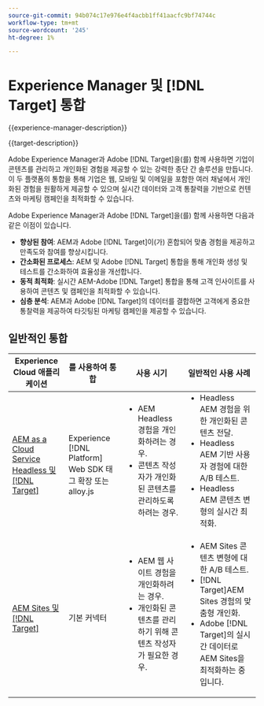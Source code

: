 ```yaml
---
source-git-commit: 94b074c17e976e4f4acbb1ff41aacfc9bf74744c
workflow-type: tm+mt
source-wordcount: '245'
ht-degree: 1%

---
```



# Experience Manager 및 [!DNL Target] 통합

{{experience-manager-description}}

{{target-description}}

Adobe Experience Manager과 Adobe [!DNL Target]을(를) 함께 사용하면 기업이 콘텐츠를 관리하고 개인화된 경험을 제공할 수 있는 강력한 종단 간 솔루션을 만듭니다. 이 두 플랫폼의 통합을 통해 기업은 웹, 모바일 및 이메일을 포함한 여러 채널에서 개인화된 경험을 원활하게 제공할 수 있으며 실시간 데이터와 고객 통찰력을 기반으로 컨텐츠와 마케팅 캠페인을 최적화할 수 있습니다.

Adobe Experience Manager과 Adobe [!DNL Target]을(를) 함께 사용하면 다음과 같은 이점이 있습니다.

+ **향상된 참여**: AEM과 Adobe [!DNL Target]이(가) 혼합되어 맞춤 경험을 제공하고 만족도와 참여를 향상시킵니다.
+ **간소화된 프로세스**: AEM 및 Adobe [!DNL Target] 통합을 통해 개인화 생성 및 테스트를 간소화하여 효율성을 개선합니다.
+ **동적 최적화**: 실시간 AEM-Adobe [!DNL Target] 통합을 통해 고객 인사이트를 사용하여 콘텐츠 및 캠페인을 최적화할 수 있습니다.
+ **심층 분석**: AEM과 Adobe [!DNL Target]의 데이터를 결합하면 고객에게 중요한 통찰력을 제공하여 타깃팅된 마케팅 캠페인을 제공할 수 있습니다.

## 일반적인 통합

<table>
    <thead>
        <tr>
            <th>Experience Cloud 애플리케이션</th>
            <th>를 사용하여 통합</th>
            <th>사용 시기</th>
            <th>일반적인 사용 사례</th>
        </tr>
    </thead>
    <tbody>
        <tr>
            <td><a href="https://experienceleague.adobe.com/docs/experience-manager-learn/cloud-service/integrations/target.html" target="_blank" rel="noreferrer">AEM as a Cloud Service Headless 및 [!DNL Target]</a></td>
            <td>Experience [!DNL Platform] Web SDK 태그 확장 또는 alloy.js</td>
            <td>
              <ul style="margin-top: 0;">
                <li>AEM Headless 경험을 개인화하려는 경우.</li>
                <li>콘텐츠 작성자가 개인화된 콘텐츠를 관리하도록 하려는 경우.</li>
              </ul>
            </td>
            <td>
                <ul style="margin-top: 0;">
                  <li>Headless AEM 경험을 위한 개인화된 콘텐츠 전달.</li>
                  <li>Headless AEM 기반 사용자 경험에 대한 A/B 테스트.</li>
                  <li>Headless AEM 콘텐츠 변형의 실시간 최적화.</li>
                </ul>
            </td>
        </tr>
        <tr>
            <td><a href="https://experienceleague.adobe.com/docs/experience-manager-learn/sites/integrations/target/overview.html" target="_blank" rel="noreferrer">AEM Sites 및 [!DNL Target]</a></td>
            <td>기본 커넥터</td>
            <td>
                <ul style="margin-top: 0;">
                    <li>AEM 웹 사이트 경험을 개인화하려는 경우.</li>
                    <li>개인화된 콘텐츠를 관리하기 위해 콘텐츠 작성자가 필요한 경우.</li>
                </ul>
            </td>
            <td>
              <ul style="margin-top: 0;">
                <li>AEM Sites 콘텐츠 변형에 대한 A/B 테스트.</li>
                <li>[!DNL Target]AEM Sites 경험의 맞춤형 개인화.</li>
                <li>Adobe [!DNL Target]의 실시간 데이터로 AEM Sites을 최적화하는 중입니다.</li>
              </ul>
            </td>
        </tr>
    </tbody>          
</table>
